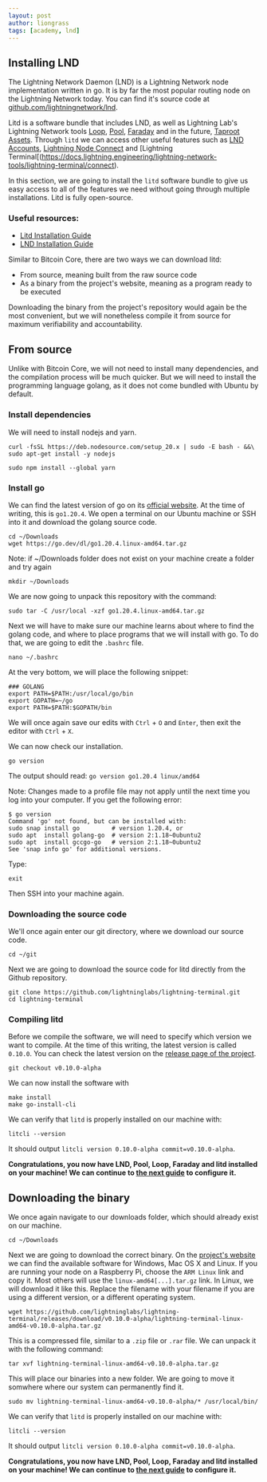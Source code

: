 ```yaml
---
layout: post
author: liongrass
tags: [academy, lnd]
---
```


## Installing LND

The Lightning Network Daemon (LND) is a Lightning Network node implementation written in go. It is by far the most popular routing node on the Lightning Network today. You can find it's source code at [github.com/lightningnetwork/lnd](https://github.com/lightningnetwork/lnd).

Litd is a software bundle that includes LND, as well as Lightning Lab's Lightning Network tools [Loop](https://docs.lightning.engineering/lightning-network-tools/loop), [Pool](https://docs.lightning.engineering/lightning-network-tools/pool), [Faraday](https://docs.lightning.engineering/lightning-network-tools/faraday) and in the future, [Taproot Assets](https://docs.lightning.engineering/lightning-network-tools/taproot-assets). Through `litd` we can access other useful features such as [LND Accounts](https://docs.lightning.engineering/lightning-network-tools/lightning-terminal/accounts), [Lightning Node Connect](https://docs.lightning.engineering/lightning-network-tools/lightning-terminal/lightning-node-connect) and [Lightning Terminal[(https://docs.lightning.engineering/lightning-network-tools/lightning-terminal/connect).

In this section, we are going to install the `litd` software bundle to give us easy access to all of the features we need without going through multiple installations. Litd is fully open-source.

### Useful resources:

- [Litd Installation Guide](https://docs.lightning.engineering/lightning-network-tools/lightning-terminal/run-litd)
- [LND Installation Guide](https://docs.lightning.engineering/lightning-network-tools/lnd/run-lnd)

Similar to Bitcoin Core, there are two ways we can download litd:

- From source, meaning built from the raw source code
- As a binary from the project's website, meaning as a program ready to be executed

Downloading the binary from the project's repository would again be the most convenient, but we will nonetheless compile it from source for maximum verifiability and accountability.

## From source

Unlike with Bitcoin Core, we will not need to install many dependencies, and the compilation process will be much quicker. But we will need to install the programming language golang, as it does not come bundled with Ubuntu by default.

### Install dependencies

We will need to install nodejs and yarn.

```shell
curl -fsSL https://deb.nodesource.com/setup_20.x | sudo -E bash - &&\
sudo apt-get install -y nodejs
```

```shell
sudo npm install --global yarn
```

### Install go

We can find the latest version of go on its [official website](https://go.dev/dl/). At the time of writing, this is `go1.20.4`. We open a terminal on our Ubuntu machine or SSH into it and download the golang source code.

```shell
cd ~/Downloads
wget https://go.dev/dl/go1.20.4.linux-amd64.tar.gz
```
Note: if ~/Downloads folder does not exist on your machine create a folder and try again
```shell
mkdir ~/Downloads
```

We are now going to unpack this repository with the command:

```shell
sudo tar -C /usr/local -xzf go1.20.4.linux-amd64.tar.gz
```

Next we will have to make sure our machine learns about where to find the golang code, and where to place programs that we will install with go. To do that, we are going to edit the `.bashrc` file.

```shell
nano ~/.bashrc
```

At the very bottom, we will place the following snippet:

```
### GOLANG
export PATH=$PATH:/usr/local/go/bin
export GOPATH=~/go
export PATH=$PATH:$GOPATH/bin
```

We will once again save our edits with `Ctrl` + `O` and `Enter`, then exit the editor with `Ctrl` + `X`.


We can now check our installation.

```shell
go version
```

The output should read: `go version go1.20.4 linux/amd64`

Note: Changes made to a profile file may not apply until the next time you log into your computer.
If you get the following error:

```
$ go version
Command 'go' not found, but can be installed with:
sudo snap install go         # version 1.20.4, or
sudo apt  install golang-go  # version 2:1.18~0ubuntu2
sudo apt  install gccgo-go   # version 2:1.18~0ubuntu2
See 'snap info go' for additional versions.
```
Type:

```shell
exit
```
Then SSH into your machine again.

### Downloading the source code

We'll once again enter our git directory, where we download our source code.

```shell
cd ~/git
```

Next we are going to download the source code for litd directly from the Github repository.

```
git clone https://github.com/lightninglabs/lightning-terminal.git
cd lightning-terminal
```

### Compiling litd

Before we compile the software, we will need to specify which version we want to compile. At the time of this writing, the latest version is called `0.10.0`. You can check the latest version on the [release page of the project](https://github.com/lightninglabs/lightning-terminal/releases).

```shell
git checkout v0.10.0-alpha
```

We can now install the software with

```shell
make install
make go-install-cli
```

We can verify that `litd` is properly installed on our machine with:

```shell
litcli --version
```

It should output `litcli version 0.10.0-alpha commit=v0.10.0-alpha`.

**Congratulations, you now have LND, Pool, Loop, Faraday and litd installed on your machine! We can continue to [the next guide](/configure-lnd) to configure it.**

## Downloading the binary

We once again navigate to our downloads folder, which should already exist on our machine.

```shell
cd ~/Downloads
```

Next we are going to download the correct binary. On the [project's website](https://github.com/lightninglabs/lightning-terminal/releases) we can find the available software for Windows, Mac OS X and Linux. If you are running your node on a Raspberry Pi, choose the `ARM Linux` link and copy it. Most others will use the `linux-amd64[...].tar.gz` link. In Linux, we will download it like this. Replace the filename with your filename if you are using a different version, or a different operating system.

```shell
wget https://github.com/lightninglabs/lightning-terminal/releases/download/v0.10.0-alpha/lightning-terminal-linux-amd64-v0.10.0-alpha.tar.gz
```

This is a compressed file, similar to a `.zip` file or `.rar` file. We can unpack it with the following command:

```shell
tar xvf lightning-terminal-linux-amd64-v0.10.0-alpha.tar.gz
```

This will place our binaries into a new folder. We are going to move it somwhere where our system can permanently find it.

```shell
sudo mv lightning-terminal-linux-amd64-v0.10.0-alpha/* /usr/local/bin/
```

We can verify that `litd` is properly installed on our machine with:

```shell
litcli --version
```

It should output `litcli version 0.10.0-alpha commit=v0.10.0-alpha`.

**Congratulations, you now have LND, Pool, Loop, Faraday and litd installed on your machine! We can continue to [the next guide](/configure-lnd) to configure it.**
